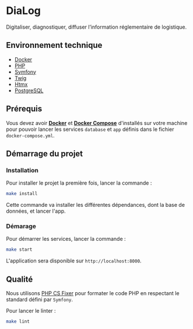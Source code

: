 # DiaLog

Digitaliser, diagnostiquer, diffuser l’information réglementaire de logistique.

## Environnement technique

- [Docker](https://www.docker.com/)
- [PHP](https://www.php.net/)
- [Symfony](https://www.symfony.com/)
- [Twig](https://twig.symfony.com/)
- [Htmx](https://htmx.org/)
- [PostgreSQL](https://www.postgresql.org/)

## Prérequis

Vous devez avoir **[Docker](https://www.docker.com/)** et **[Docker Compose](https://docs.docker.com/compose/)** d'installés sur votre machine pour pouvoir lancer les services `database` et `app` définis dans le fichier `docker-compose.yml`.

## Démarrage du projet

### Installation

Pour installer le projet la première fois, lancer la commande :

```bash
make install
```

Cette commande va installer les différentes dépendances, dont la base de données, et lancer l'app.

### Démarage

Pour démarrer les services, lancer la commande :

```bash
make start
```

L'application sera disponible sur `http://localhost:8000`.

## Qualité

Nous utilisons [PHP CS Fixer](https://github.com/PHP-CS-Fixer/PHP-CS-Fixer) pour formater le code PHP en respectant le standard défini par `Symfony`.

Pour lancer le linter :

```bash
make lint
```
